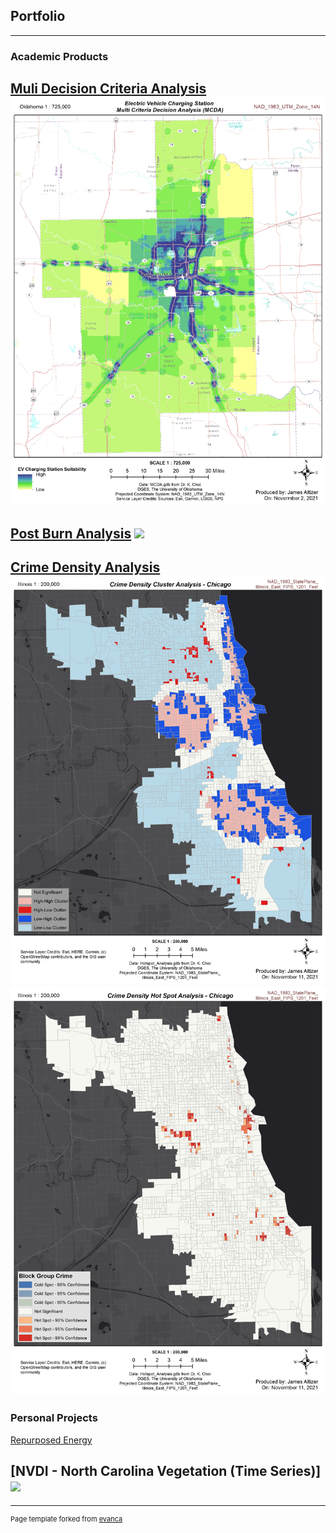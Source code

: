 ## Portfolio

---

### Academic Products

[Muli Decision Criteria Analysis](/sample_page)
<img src="images/MCDA.jpg?raw=true"/>
---
[Post Burn Analysis](/sample_page)
<img src="images/DNBR.png?raw=true"/>
---
[Crime Density Analysis](http://example.com/)
<img src="images/Cluster.jpg?raw=true"/>
<img src="images/Hotspot.jpg?raw=true"/>
---

### Personal Projects

[Repurposed Energy](https://storymaps.arcgis.com/stories/0f221c939d0249e18fe804570fcea1c0/)

[NVDI - North Carolina Vegetation (Time Series)]
<img src="images/NC_VegetationOvertime?raw=true"/>
---




---
<p style="font-size:11px">Page template forked from <a href="https://github.com/evanca/quick-portfolio">evanca</a></p>
<!-- Remove above link if you don't want to attibute -->
